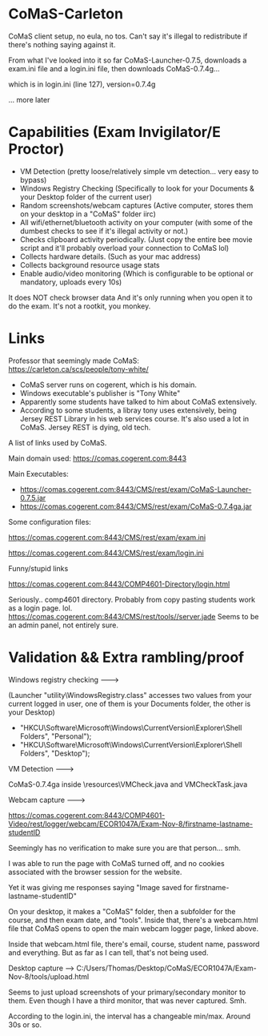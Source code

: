 # CoMaS-Carleton
CoMaS client setup, no eula, no tos. Can't say it's illegal to redistribute if there's nothing saying against it.


From what I've looked into it so far CoMaS-Launcher-0.7.5, downloads a exam.ini file and a login.ini file, then downloads CoMaS-0.7.4g...

which is in login.ini (line 127), version=0.7.4g


... more later


# Capabilities (Exam Invigilator/E Proctor)

- VM Detection (pretty loose/relatively simple vm detection... very easy to bypass)
- Windows Registry Checking (Specifically to look for your Documents & your Desktop folder of the current user)
- Random screenshots/webcam captures (Active computer, stores them on your desktop in a "CoMaS" folder iirc)
- All wifi/ethernet/bluetooth activity on your computer (with some of the dumbest checks to see if it's illegal activity or not.)
- Checks clipboard activity periodically. (Just copy the entire bee movie script and it'll probably overload your connection to CoMaS lol)
- Collects hardware details. (Such as your mac address)
- Collects background resource usage stats
- Enable audio/video monitoring (Which is configurable to be optional or mandatory, uploads every 10s)

It does NOT check browser data
And it's only running when you open it to do the exam. It's not a rootkit, you monkey.

# Links

Professor that seemingly made CoMaS:
https://carleton.ca/scs/people/tony-white/
- CoMaS server runs on cogerent, which is his domain.
- Windows executable's publisher is "Tony White"
- Apparently some students have talked to him about CoMaS extensively.
- According to some students, a libray tony uses extensively, being Jersey REST Library in his web services course. It's also used a lot in CoMaS. Jersey REST is dying, old tech.

A list of links used by CoMaS. 

Main domain used: https://comas.cogerent.com:8443

Main Executables:
- https://comas.cogerent.com:8443/CMS/rest/exam/CoMaS-Launcher-0.7.5.jar
- https://comas.cogerent.com:8443/CMS/rest/exam/CoMaS-0.7.4ga.jar


Some configuration files:

https://comas.cogerent.com:8443/CMS/rest/exam/exam.ini

https://comas.cogerent.com:8443/CMS/rest/exam/login.ini


Funny/stupid links

https://comas.cogerent.com:8443/COMP4601-Directory/login.html

Seriously.. comp4601 directory. Probably from copy pasting students work as a login page. lol.
https://comas.cogerent.com:8443/CMS/rest/tools//server.jade
Seems to be an admin panel, not entirely sure.






# Validation && Extra rambling/proof

Windows registry checking --->

(Launcher "utility\WindowsRegistry.class" accesses two values from your current logged in user, one of them is your Documents folder, the other is your Desktop)
- "HKCU\\Software\\Microsoft\\Windows\\CurrentVersion\\Explorer\\Shell Folders", "Personal");
- "HKCU\\Software\\Microsoft\\Windows\\CurrentVersion\\Explorer\\Shell Folders", "Desktop");



VM Detection ---> 

CoMaS-0.7.4ga inside \resources\VMCheck.java and VMCheckTask.java



Webcam capture --->

https://comas.cogerent.com:8443/COMP4601-Video/rest/logger/webcam/ECOR1047A/Exam-Nov-8/firstname-lastname-studentID

Seemingly has no verification to make sure you are that person... smh.

I was able to run the page with CoMaS turned off, and no cookies associated with the browser session for the website.

Yet it was giving me responses saying "Image saved for firstname-lastname-studentID"

On your desktop, it makes a "CoMaS" folder, then a subfolder for the course, and then exam date, and "tools". Inside that, there's a webcam.html file that CoMaS opens to open the main webcam logger page, linked above.

Inside that webcam.html file, there's email, course, student name, password and everything. But as far as I can tell, that's not being used.
 
 
 
Desktop capture -->
C:/Users/Thomas/Desktop/CoMaS/ECOR1047A/Exam-Nov-8/tools/upload.html

Seems to just upload screenshots of your primary/secondary monitor to them. Even though I have a third monitor, that was never captured. Smh.

According to the login.ini, the interval has a changeable min/max.  Around 30s or so.
